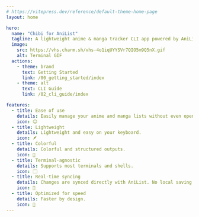 ```yaml
---
# https://vitepress.dev/reference/default-theme-home-page
layout: home

hero:
  name: "Chibi for AniList"
  tagline: A lightweight anime & manga tracker CLI app powered by AniList.
  image: 
    src: https://vhs.charm.sh/vhs-4o1iqUYYSVr7QIO5m9Q5nX.gif
    alt: Terminal GIF
  actions:
    - theme: brand
      text: Getting Started
      link: /00_getting_started/index
    - theme: alt
      text: CLI Guide
      link: /02_cli_guide/index

features:
  - title: Ease of use
    details: Easily manage your anime and manga lists without even opening your browser.
    icon: 😊
  - title: Lightweight
    details: Lightweight and easy on your keyboard.
    icon: 🪶
  - title: Colorful
    details: Colorful and structured outputs.
    icon: 🌈
  - title: Terminal-agnostic
    details: Supports most terminals and shells.
    icon: 🗔
  - title: Real-time syncing
    details: Changes are synced directly with AniList. No local saving BS.
    icon: 🔄
  - title: Optimized for speed
    details: Faster by design.
    icon: 🚀
---
```


